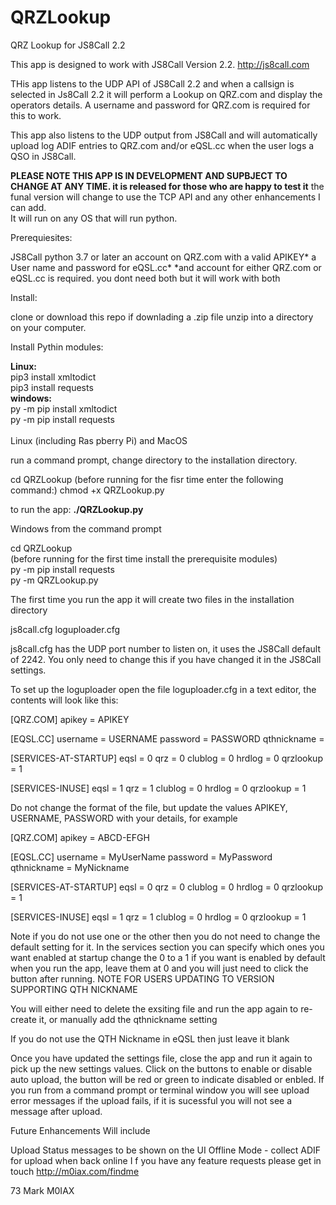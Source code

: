 # QRZLookup
QRZ Lookup for JS8Call 2.2


This app is designed to work with JS8Call Version 2.2. http://js8call.com

THis app listens to the UDP API of JS8Call 2.2 and when a callsign is selected in Js8Call 2.2 it will perform a Lookup on QRZ.com and display the operators details.
A username and password for QRZ.com is required for this to work.

This app also listens to the UDP output from JS8Call and will automatically upload log ADIF entries to QRZ.com and/or eQSL.cc when the user logs a QSO in JS8Call.

<strong>PLEASE NOTE THIS APP IS IN DEVELOPMENT AND SUPBJECT TO CHANGE AT ANY TIME. it is released for those who are happy to test it</strong>
the funal version will change to use the TCP API and any other enhancements I can add.
<br>
It will run on any OS that will run python.

Prerequiesites:

JS8Call
python 3.7 or later
an account on QRZ.com with a valid APIKEY*
a User name and password for eQSL.cc*
*and account for either QRZ.com or eQSL.cc is required. you dont need both but it will work with both

Install:

clone or download this repo if downlading a .zip file unzip into a directory on your computer.

Install Pythin modules:

<strong>Linux:</strong>
<br>
pip3 install xmltodict<br>
pip3 install requests
<br>
<strong>windows:</strong>
<br>
py -m pip install xmltodict<br>
py -m pip install requests
<br>
<br>
Linux (including Ras
pberry Pi) and MacOS

run a command prompt, change directory to the installation directory.

cd QRZLookup
(before running for the fisr time enter the following command:)
chmod +x QRZLookup.py<br>


to run the app: <strong>./QRZLookup.py</strong>

Windows from the command prompt

cd QRZLookup
<br>
(before running for the first time install the prerequisite modules)<br>
py -m pip install requests
<br>
py -m QRZLookup.py



The first time you run the app it will create two files in the installation directory

js8call.cfg
loguploader.cfg

js8call.cfg has the UDP port number to listen on, it uses the JS8Call default of 2242. You only need to change this if you have changed it in the JS8Call settings.

To set up the loguploader open the file loguploader.cfg in a text editor, the contents will look like this:

[QRZ.COM]
apikey = APIKEY

[EQSL.CC]
username = USERNAME
password = PASSWORD
qthnickname =

[SERVICES-AT-STARTUP]
eqsl = 0
qrz = 0
clublog = 0
hrdlog = 0
qrzlookup = 1

[SERVICES-INUSE]
eqsl = 1
qrz = 1
clublog = 0
hrdlog = 0
qrzlookup = 1

Do not change the format of the file, but update the values APIKEY, USERNAME, PASSWORD with your details, for example

[QRZ.COM]
apikey = ABCD-EFGH

[EQSL.CC]
username = MyUserName
password = MyPassword
qthnickname = MyNickname

[SERVICES-AT-STARTUP]
eqsl = 0
qrz = 0
clublog = 0
hrdlog = 0
qrzlookup = 1

[SERVICES-INUSE]
eqsl = 1
qrz = 1
clublog = 0
hrdlog = 0
qrzlookup = 1

Note if you do not use one or the other then you do not need to change the default setting for it. In the services section you can specify which ones you want enabled at startup change the 0 to a 1 if you want is enabled by default when you run the app, leave them at 0 and you will just need to click the button after running.
NOTE FOR USERS UPDATING TO VERSION SUPPORTING QTH NICKNAME

You will either need to delete the exsiting file and run the app again to re-create it, or manually add the qthnickname setting

If you do not use the QTH Nickname in eQSL then just leave it blank

Once you have updated the settings file, close the app and run it again to pick up the new settings values. Click on the buttons to enable or disable auto upload, the button will be red or green to indicate disabled or enbled. If you run from a command prompt or terminal window you will see upload error messages if the upload fails, if it is sucessful you will not see a message after upload.

Future Enhancements Will include

Upload Status messages to be shown on the UI
Offline Mode - collect ADIF for upload when back online
I
f you have any feature requests please get in touch http://m0iax.com/findme

73 Mark M0IAX
